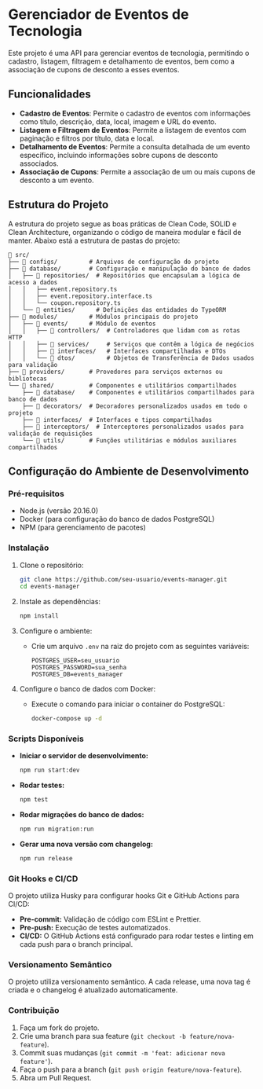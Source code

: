 # Gerenciador de Eventos de Tecnologia

Este projeto é uma API para gerenciar eventos de tecnologia, permitindo o cadastro, listagem, filtragem e detalhamento de eventos, bem como a associação de cupons de desconto a esses eventos.

## Funcionalidades

- **Cadastro de Eventos**: Permite o cadastro de eventos com informações como título, descrição, data, local, imagem e URL do evento.
- **Listagem e Filtragem de Eventos**: Permite a listagem de eventos com paginação e filtros por título, data e local.
- **Detalhamento de Eventos**: Permite a consulta detalhada de um evento específico, incluindo informações sobre cupons de desconto associados.
- **Associação de Cupons**: Permite a associação de um ou mais cupons de desconto a um evento.

## Estrutura do Projeto

A estrutura do projeto segue as boas práticas de Clean Code, SOLID e Clean Architecture, organizando o código de maneira modular e fácil de manter. Abaixo está a estrutura de pastas do projeto:

```
📂 src/
├── 📂 configs/         # Arquivos de configuração do projeto
├── 📂 database/        # Configuração e manipulação do banco de dados
│   ├── 📂 repositories/  # Repositórios que encapsulam a lógica de acesso a dados
│   │   ├── event.repository.ts
│   │   ├── event.repository.interface.ts
│   │   └── coupon.repository.ts
│   └── 📂 entities/      # Definições das entidades do TypeORM
├── 📂 modules/         # Módulos principais do projeto
│   ├── 📂 events/      # Módulo de eventos
│   │   ├── 📂 controllers/  # Controladores que lidam com as rotas HTTP
│   │   ├── 📂 services/     # Serviços que contêm a lógica de negócios
│   │   ├── 📂 interfaces/   # Interfaces compartilhadas e DTOs
│   │   └── 📂 dtos/         # Objetos de Transferência de Dados usados para validação
├── 📂 providers/       # Provedores para serviços externos ou bibliotecas
└── 📂 shared/          # Componentes e utilitários compartilhados
    ├── 📂 database/    # Componentes e utilitários compartilhados para banco de dados
    ├── 📂 decorators/  # Decoradores personalizados usados em todo o projeto
    ├── 📂 interfaces/  # Interfaces e tipos compartilhados
    ├── 📂 interceptors/  # Interceptores personalizados usados para validação de requisições
    └── 📂 utils/       # Funções utilitárias e módulos auxiliares compartilhados
```

## Configuração do Ambiente de Desenvolvimento

### Pré-requisitos

- Node.js (versão 20.16.0)
- Docker (para configuração do banco de dados PostgreSQL)
- NPM (para gerenciamento de pacotes)

### Instalação

1. Clone o repositório:

   ```bash
   git clone https://github.com/seu-usuario/events-manager.git
   cd events-manager
   ```

2. Instale as dependências:

   ```bash
   npm install
   ```

3. Configure o ambiente:

   - Crie um arquivo `.env` na raiz do projeto com as seguintes variáveis:
     ```
     POSTGRES_USER=seu_usuario
     POSTGRES_PASSWORD=sua_senha
     POSTGRES_DB=events_manager
     ```

4. Configure o banco de dados com Docker:
   - Execute o comando para iniciar o container do PostgreSQL:
     ```bash
     docker-compose up -d
     ```

### Scripts Disponíveis

- **Iniciar o servidor de desenvolvimento:**

  ```bash
  npm run start:dev
  ```

- **Rodar testes:**

  ```bash
  npm test
  ```

- **Rodar migrações do banco de dados:**

  ```bash
  npm run migration:run
  ```

- **Gerar uma nova versão com changelog:**
  ```bash
  npm run release
  ```

### Git Hooks e CI/CD

O projeto utiliza Husky para configurar hooks Git e GitHub Actions para CI/CD:

- **Pre-commit:** Validação de código com ESLint e Prettier.
- **Pre-push:** Execução de testes automatizados.
- **CI/CD:** O GitHub Actions está configurado para rodar testes e linting em cada push para o branch principal.

### Versionamento Semântico

O projeto utiliza versionamento semântico. A cada release, uma nova tag é criada e o changelog é atualizado automaticamente.

### Contribuição

1. Faça um fork do projeto.
2. Crie uma branch para sua feature (`git checkout -b feature/nova-feature`).
3. Commit suas mudanças (`git commit -m 'feat: adicionar nova feature'`).
4. Faça o push para a branch (`git push origin feature/nova-feature`).
5. Abra um Pull Request.
